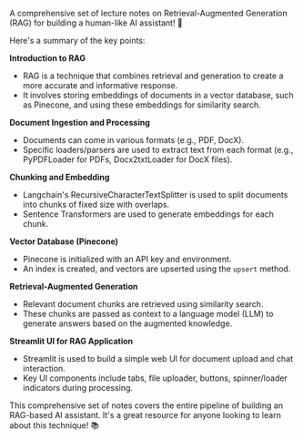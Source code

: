 A comprehensive set of lecture notes on Retrieval-Augmented Generation (RAG) for building a human-like AI assistant! 🤖

Here's a summary of the key points:

**Introduction to RAG**

* RAG is a technique that combines retrieval and generation to create a more accurate and informative response.
* It involves storing embeddings of documents in a vector database, such as Pinecone, and using these embeddings for similarity search.

**Document Ingestion and Processing**

* Documents can come in various formats (e.g., PDF, DocX).
* Specific loaders/parsers are used to extract text from each format (e.g., PyPDFLoader for PDFs, Docx2txtLoader for DocX files).

**Chunking and Embedding**

* Langchain's RecursiveCharacterTextSplitter is used to split documents into chunks of fixed size with overlaps.
* Sentence Transformers are used to generate embeddings for each chunk.

**Vector Database (Pinecone)**

* Pinecone is initialized with an API key and environment.
* An index is created, and vectors are upserted using the `upsert` method.

**Retrieval-Augmented Generation**

* Relevant document chunks are retrieved using similarity search.
* These chunks are passed as context to a language model (LLM) to generate answers based on the augmented knowledge.

**Streamlit UI for RAG Application**

* Streamlit is used to build a simple web UI for document upload and chat interaction.
* Key UI components include tabs, file uploader, buttons, spinner/loader indicators during processing.

This comprehensive set of notes covers the entire pipeline of building an RAG-based AI assistant. It's a great resource for anyone looking to learn about this technique! 📚